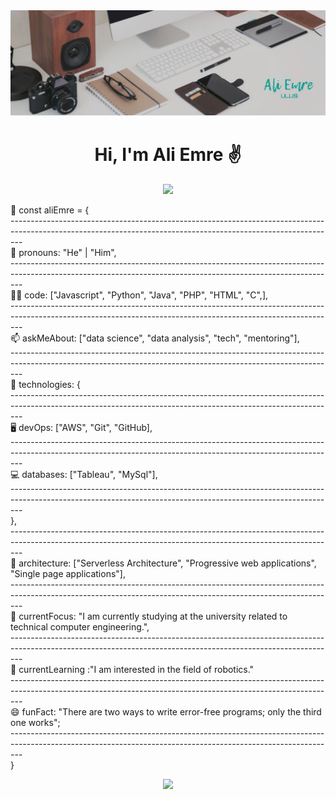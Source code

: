 <img src="https://github.com/AliEmreUlus/aliemreulus/blob/main/banner.JPG?raw=true">

<h1 align="center">Hi, I'm Ali Emre ✌️</h1>

<div align="center"><img src="https://media3.giphy.com/media/SWoSkN6DxTszqIKEqv/giphy.gif?cid=ecf05e47c2q4vj9iog1mgex8pyheuf2zhr6uiqnqd2scbsx2&rid=giphy.gif&ct=g"></div>

<p>💬 const aliEmre = {<br />
---------------------------------------------------------------------------------------------------------------------------------------------------------------<br />
🤵    pronouns: "He" | "Him",<br />
---------------------------------------------------------------------------------------------------------------------------------------------------------------<br />
✍🏻    code: ["Javascript", "Python", "Java", "PHP", "HTML", "C",],<br />
---------------------------------------------------------------------------------------------------------------------------------------------------------------<br />
📫    askMeAbout: ["data science", "data analysis", "tech", "mentoring"],<br />
---------------------------------------------------------------------------------------------------------------------------------------------------------------<br />
📡    technologies: {<br />
---------------------------------------------------------------------------------------------------------------------------------------------------------------<br />
🖥️        devOps: ["AWS", "Git", "GitHub],<br />
---------------------------------------------------------------------------------------------------------------------------------------------------------------<br />
💻        databases: ["Tableau", "MySql"],<br />
---------------------------------------------------------------------------------------------------------------------------------------------------------------<br />
   },<br />
---------------------------------------------------------------------------------------------------------------------------------------------------------------<br />
📐    architecture: ["Serverless Architecture", "Progressive web applications", "Single page applications"],<br />
---------------------------------------------------------------------------------------------------------------------------------------------------------------<br />
🧠    currentFocus: "I am currently studying at the university related to technical computer engineering.",<br />
---------------------------------------------------------------------------------------------------------------------------------------------------------------<br />
🌱    currentLearning :"I am interested in the field of robotics."<br />
---------------------------------------------------------------------------------------------------------------------------------------------------------------<br />
😄    funFact: "There are two ways to write error-free programs; only the third one works";<br />
---------------------------------------------------------------------------------------------------------------------------------------------------------------<br />
}</p>

<div align="center"><img src="https://media0.giphy.com/media/qgQUggAC3Pfv687qPC/giphy.gif?cid=ecf05e47ilal88pjcw4an3qpvcfk25vxbtp907mhe8dsvs9h&rid=giphy.gif&ct=g"></div>


